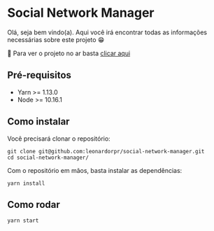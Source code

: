 # Social Network Manager

Olá, seja bem vindo(a). Aqui você irá encontrar todas as informações necessárias sobre este projeto 😁

🚀 Para ver o projeto no ar basta [clicar aqui](http://mlabs-social-network-manager.herokuapp.com/)

## Pré-requisitos

- Yarn >= 1.13.0
- Node >= 10.16.1

## Como instalar

Você precisará clonar o repositório:

```
git clone git@github.com:leonardorpr/social-network-manager.git
cd social-network-manager/
```

Com o repositório em mãos, basta instalar as dependências:

```
yarn install
```

## Como rodar

```
yarn start
```

